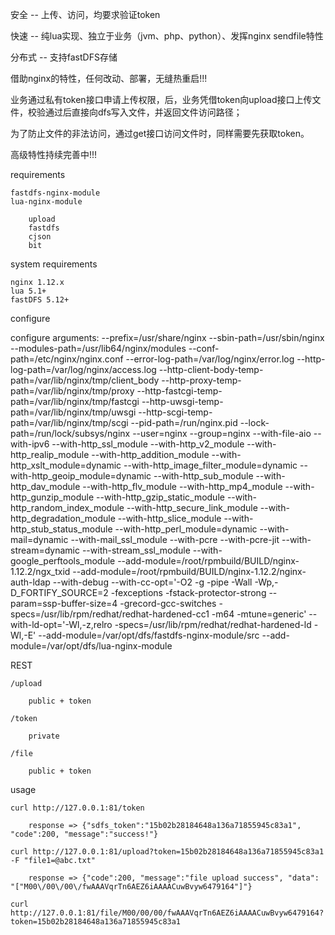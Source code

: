 安全 -- 上传、访问，均要求验证token

快速 -- 纯lua实现、独立于业务（jvm、php、python）、发挥nginx sendfile特性

分布式 -- 支持fastDFS存储

借助nginx的特性，任何改动、部署，无缝热重启!!!


业务通过私有token接口申请上传权限，后，业务凭借token向upload接口上传文件，校验通过后直接向dfs写入文件，并返回文件访问路径；

为了防止文件的非法访问，通过get接口访问文件时，同样需要先获取token。


高级特性持续完善中!!!


requirements

    fastdfs-nginx-module
    lua-nginx-module

        upload
        fastdfs
        cjson
        bit


system requirements

    nginx 1.12.x
    lua 5.1+
    fastDFS 5.12+


configure

configure arguments: --prefix=/usr/share/nginx --sbin-path=/usr/sbin/nginx --modules-path=/usr/lib64/nginx/modules --conf-path=/etc/nginx/nginx.conf --error-log-path=/var/log/nginx/error.log --http-log-path=/var/log/nginx/access.log --http-client-body-temp-path=/var/lib/nginx/tmp/client_body --http-proxy-temp-path=/var/lib/nginx/tmp/proxy --http-fastcgi-temp-path=/var/lib/nginx/tmp/fastcgi --http-uwsgi-temp-path=/var/lib/nginx/tmp/uwsgi --http-scgi-temp-path=/var/lib/nginx/tmp/scgi --pid-path=/run/nginx.pid --lock-path=/run/lock/subsys/nginx --user=nginx --group=nginx --with-file-aio --with-ipv6 --with-http_ssl_module --with-http_v2_module --with-http_realip_module --with-http_addition_module --with-http_xslt_module=dynamic --with-http_image_filter_module=dynamic --with-http_geoip_module=dynamic --with-http_sub_module --with-http_dav_module --with-http_flv_module --with-http_mp4_module --with-http_gunzip_module --with-http_gzip_static_module --with-http_random_index_module --with-http_secure_link_module --with-http_degradation_module --with-http_slice_module --with-http_stub_status_module --with-http_perl_module=dynamic --with-mail=dynamic --with-mail_ssl_module --with-pcre --with-pcre-jit --with-stream=dynamic --with-stream_ssl_module --with-google_perftools_module --add-module=/root/rpmbuild/BUILD/nginx-1.12.2/ngx_txid --add-module=/root/rpmbuild/BUILD/nginx-1.12.2/nginx-auth-ldap --with-debug --with-cc-opt='-O2 -g -pipe -Wall -Wp,-D_FORTIFY_SOURCE=2 -fexceptions -fstack-protector-strong --param=ssp-buffer-size=4 -grecord-gcc-switches -specs=/usr/lib/rpm/redhat/redhat-hardened-cc1 -m64 -mtune=generic' --with-ld-opt='-Wl,-z,relro -specs=/usr/lib/rpm/redhat/redhat-hardened-ld -Wl,-E' --add-module=/var/opt/dfs/fastdfs-nginx-module/src --add-module=/var/opt/dfs/lua-nginx-module


REST

    /upload

        public + token

    /token

        private

    /file

        public + token


usage

    curl http://127.0.0.1:81/token

        response => {"sdfs_token":"15b02b28184648a136a71855945c83a1", "code":200, "message":"success!"}

    curl http://127.0.0.1:81/upload?token=15b02b28184648a136a71855945c83a1 -F "file1=@abc.txt"

        response => {"code":200, "message":"file upload success", "data": "["M00\/00\/00\/fwAAAVqrTn6AEZ6iAAAACuwBvyw6479164"]"}

    curl http://127.0.0.1:81/file/M00/00/00/fwAAAVqrTn6AEZ6iAAAACuwBvyw6479164?token=15b02b28184648a136a71855945c83a1


